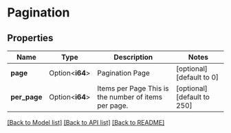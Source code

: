 # Pagination

## Properties

Name | Type | Description | Notes
------------ | ------------- | ------------- | -------------
**page** | Option<**i64**> | Pagination Page | [optional][default to 0]
**per_page** | Option<**i64**> | Items per Page  This is the number of items per page. | [optional][default to 250]

[[Back to Model list]](../README.md#documentation-for-models) [[Back to API list]](../README.md#documentation-for-api-endpoints) [[Back to README]](../README.md)


